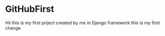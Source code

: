 # GitHubFirst
Hii 
this is my first priject created by me in Django framework
this is my first change
